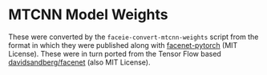 MTCNN Model Weights
===================

These were converted by the `faceie-convert-mtcnn-weights` script from the
format in which they were published along with
[facenet-pytorch](https://github.com/timesler/facenet-pytorch) (MIT License).
These were in turn ported from the Tensor Flow based
[davidsandberg/facenet](https://github.com/davidsandberg/facenet) (also MIT
License).
